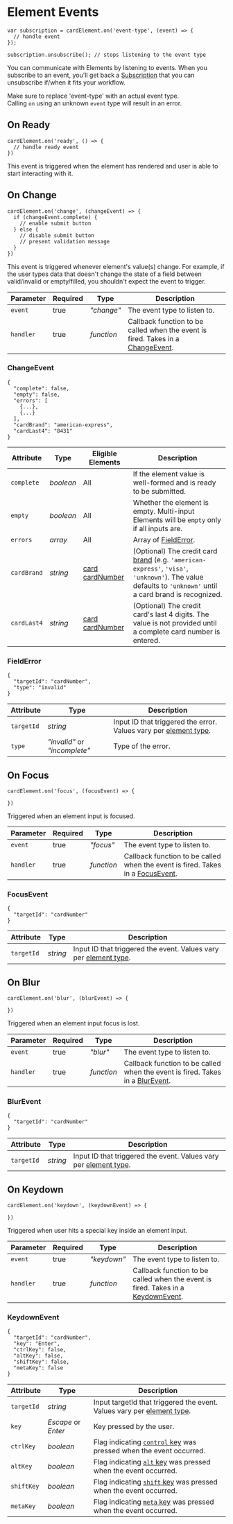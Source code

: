 # Element Events

```tsx
var subscription = cardElement.on('event-type', (event) => {
  // handle event  
});

subscription.unsubscribe(); // stops listening to the event type
```

You can communicate with Elements by listening to events. When you subscribe to an event, you'll get back a <a href="https://rxjs.dev/guide/subscription" target="_blank">Subscription</a> that you can unsubscribe if/when it fits your workflow.

<aside class="notice">
  <span>Make sure to replace 'event-type' with an actual event type.</span>
</aside>

<aside class="warning">
  <span>Calling <code>on</code> using an unknown <code>event</code> type will result in an error.</span>
</aside>

## On Ready

```tsx
cardElement.on('ready', () => {
  // handle ready event 
})
```

This event is triggered when the element has rendered and user is able to start interacting with it.

## On Change

```tsx
cardElement.on('change', (changeEvent) => {
  if (changeEvent.complete) {
    // enable submit button  
  } else {
    // disable submit button
    // present validation message
  }
})
```

This event is triggered whenever element's value(s) change. For example, if the user types data that doesn't change the state of a field between valid/invalid or empty/filled, you shouldn't expect the event to trigger.

| Parameter | Required | Type       | Description                                                                                                              |
|-----------|----------|------------|--------------------------------------------------------------------------------------------------------------------------|
| `event`   | true     | *"change"* | The event type to listen to.                                                                                             |
| `handler` | true     | *function* | Callback function to be called when the event is fired. Takes in a [ChangeEvent](#element-events-on-change-changeevent). |

### ChangeEvent

```tsx
{
  "complete": false,
  "empty": false,
  "errors": [
    {...},
    {...}
  ],
  "cardBrand": "american-express",
  "cardLast4": "8431"  
}
```

| Attribute   | Type      | Eligible Elements                                                                       | Description                                                                                                                                                                              |
|-------------|-----------|-----------------------------------------------------------------------------------------|------------------------------------------------------------------------------------------------------------------------------------------------------------------------------------------|
| `complete`  | *boolean* | All                                                                                     | If the element value is well-formed and is ready to be submitted.                                                                                                                        |
| `empty`     | *boolean* | All                                                                                     | Whether the element is empty. Multi-input Elements will be `empty` only if all inputs are.                                                                                               |
| `errors`    | *array*   | All                                                                                     | Array of [FieldError](#element-events-on-change-fielderror).                                                                                                                             |
| `cardBrand` | *string*  | [card](#element-types-card-element)<br>[cardNumber](#element-types-card-number-element) | (Optional) The credit card [brand](#element-options-card-brands) (e.g. `'american-express'`, `'visa'`, `'unknown'`). The value defaults to `'unknown'` until a card brand is recognized. |
| `cardLast4` | *string*  | [card](#element-types-card-element)<br>[cardNumber](#element-types-card-number-element) | (Optional) The credit card's last 4 digits. The value is not provided until a complete card number is entered.                                                                           |

### FieldError

```tsx
{
  "targetId": "cardNumber",
  "type": "invalid"
}
```

| Attribute  | Type                          | Description                                                                        |
|------------|-------------------------------|------------------------------------------------------------------------------------|
| `targetId` | *string*                      | Input ID that triggered the error. Values vary per [element type](#element-types). |
| `type`     | *"invalid"* or *"incomplete"* | Type of the error.                                                                 |

## On Focus

```tsx
cardElement.on('focus', (focusEvent) => {
  
})
```

Triggered when an element input is focused.

| Parameter | Required | Type       | Description                                                                                                           |
|-----------|----------|------------|-----------------------------------------------------------------------------------------------------------------------|
| `event`   | true     | *"focus"*  | The event type to listen to.                                                                                          |
| `handler` | true     | *function* | Callback function to be called when the event is fired. Takes in a [FocusEvent](#element-events-on-focus-focusevent). |

### FocusEvent

```tsx
{
  "targetId": "cardNumber"  
}
```

| Attribute  | Type     | Description                                                                        |
|------------|----------|------------------------------------------------------------------------------------|
| `targetId` | *string* | Input ID that triggered the event. Values vary per [element type](#element-types). |

## On Blur

```tsx
cardElement.on('blur', (blurEvent) => {
  
})
```

Triggered when an element input focus is lost.

| Parameter | Required | Type       | Description                                                                                                        |
|-----------|----------|------------|--------------------------------------------------------------------------------------------------------------------|
| `event`   | true     | *"blur"*   | The event type to listen to.                                                                                       |
| `handler` | true     | *function* | Callback function to be called when the event is fired. Takes in a [BlurEvent](#element-events-on-blur-blurevent). |

### BlurEvent

```tsx
{
  "targetId": "cardNumber"  
}
```

| Attribute  | Type     | Description                                                                        |
|------------|----------|------------------------------------------------------------------------------------|
| `targetId` | *string* | Input ID that triggered the event. Values vary per [element type](#element-types). |

## On Keydown

```tsx
cardElement.on('keydown', (keydownEvent) => {
  
})
```

Triggered when user hits a special key inside an element input.

| Parameter | Required | Type        | Description                                                                                                                 |
|-----------|----------|-------------|-----------------------------------------------------------------------------------------------------------------------------|
| `event`   | true     | *"keydown"* | The event type to listen to.                                                                                                |
| `handler` | true     | *function*  | Callback function to be called when the event is fired. Takes in a [KeydownEvent](#element-events-on-keydown-keydownevent). |

### KeydownEvent

```tsx
{
  "targetId": "cardNumber",
  "key": "Enter",
  "ctrlKey": false,
  "altKey": false,
  "shiftKey": false,
  "metaKey": false
}
```

| Attribute  | Type                | Description                                                                                                                                                             |
|------------|---------------------|-------------------------------------------------------------------------------------------------------------------------------------------------------------------------|
| `targetId` | *string*            | Input targetId that triggered the event. Values vary per [element type](#element-types).                                                                                |
| `key`      | *Escape* or *Enter* | Key pressed by the user.                                                                                                                                                |
| `ctrlKey`  | *boolean*           | Flag indicating <a href="https://developer.mozilla.org/en-US/docs/Web/API/KeyboardEvent/ctrlKey" target="_blank">`control` key</a> was pressed when the event occurred. |
| `altKey`   | *boolean*           | Flag indicating <a href="https://developer.mozilla.org/en-US/docs/Web/API/KeyboardEvent/altKey" target="_blank">`alt` key</a> was pressed when the event occurred.      |
| `shiftKey` | *boolean*           | Flag indicating <a href="https://developer.mozilla.org/en-US/docs/Web/API/KeyboardEvent/shiftKey" target="_blank">`shift` key</a> was pressed when the event occurred.  |
| `metaKey`  | *boolean*           | Flag indicating <a href="https://developer.mozilla.org/en-US/docs/Web/API/KeyboardEvent/metaKey" target="_blank">`meta` key</a> was pressed when the event occurred.    |
